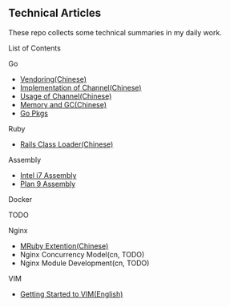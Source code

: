 Technical Articles
------------------

These repo collects some technical summaries in my daily work.


List of Contents

Go
* [Vendoring(Chinese)](go/vendoring-cn.md)
* [Implementation of Channel(Chinese)](go/channel-implementation-cn.md)
* [Usage of Channel(Chinese)](go/channel-usage-cn.md)
* [Memory and GC(Chinese)](go/memory-cn.md)
* [Go Pkgs](go/gopkgs/README.md)

Ruby
* [Rails Class Loader(Chinese)](https://github.com/yangyuqian/ruby-articles/blob/master/RAILS-CLASS-LOADER.md)

Assembly
* [Intel i7 Assembly](asm/unix-mac-intel-i7-cn.md)
* [Plan 9 Assembly](asm/golang-plan9-assembly-cn.md)

Docker

TODO

Nginx
* [MRuby Extention(Chinese)](nginx/nginx-mruby-cn.md)
* Nginx Concurrency Model(cn, TODO)
* Nginx Module Development(cn, TODO)

VIM
* [Getting Started to VIM(English)](vim/vim-startup-en.md)

